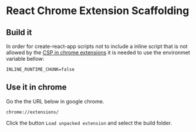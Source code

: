 # React Chrome Extension Scaffolding

## Build it
In order for create-react-app scripts not to include a inline script that is not allowed by the [CSP in chrome extensions](https://developer.chrome.com/extensions/contentSecurityPolicy) it is needed to use the environmet variable bellow:

```
INLINE_RUNTIME_CHUNK=false
```

## Use it in chrome
Go the the URL below in google chrome.
```
chrome://extensions/
```

Click the button ```Load unpacked extension``` and select the build folder.